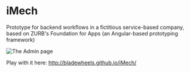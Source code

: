 # iMech
Prototype for backend workflows in a fictitious service-based company, based on ZURB's Foundation for Apps (an Angular-based prototyping framework)

![The Admin page](/../screenshots/iMECH.Admin.png?raw=true "The Admin page")

Play with it here: http://bladewheels.github.io/iMech/
